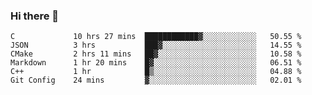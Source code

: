 ### Hi there 👋

<!--
**WShiBin/WShiBin** is a ✨ _special_ ✨ repository because its `README.md` (this file) appears on your GitHub profile.

Here are some ideas to get you started:

- 🔭 I’m currently working on ...
- 🌱 I’m currently learning ...
- 👯 I’m looking to collaborate on ...
- 🤔 I’m looking for help with ...
- 💬 Ask me about ...
- 📫 How to reach me: ...
- 😄 Pronouns: ...
- ⚡ Fun fact: ...
-->

<!--START_SECTION:waka-->

```text
C             10 hrs 27 mins  ████████████▓░░░░░░░░░░░░   50.55 %
JSON          3 hrs           ███▓░░░░░░░░░░░░░░░░░░░░░   14.55 %
CMake         2 hrs 11 mins   ██▓░░░░░░░░░░░░░░░░░░░░░░   10.58 %
Markdown      1 hr 20 mins    █▓░░░░░░░░░░░░░░░░░░░░░░░   06.51 %
C++           1 hr            █▒░░░░░░░░░░░░░░░░░░░░░░░   04.88 %
Git Config    24 mins         ▓░░░░░░░░░░░░░░░░░░░░░░░░   02.01 %
```

<!--END_SECTION:waka-->

